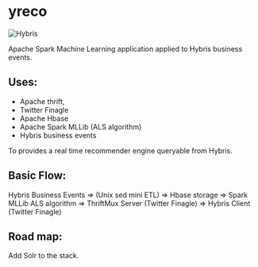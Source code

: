 # yreco
![Hybris](http://www.computerworld.in/sites/default/files/news/2013/08/SAP-Outlines-Plans-for-Hybris,-Push-into-'Omni-commerce'_394x296.jpg)


Apache Spark Machine Learning application applied to Hybris business events.

## Uses:

* Apache thrift,
* Twitter Finagle
* Apache Hbase
* Apache Spark MLLib (ALS algorithm)
* Hybris business events

To provides a real time recommender engine queryable from Hybris.

## Basic Flow:

Hybris Business Events => 
     (Unix sed mini ETL)  => 
       Hbase storage          =>
          Spark MLLib ALS algorithm =>
             ThriftMux Server (Twitter Finagle) =>
               Hybris Client (Twitter Finagle)
               

## Road map:               
  Add Solr to the stack.
         
       
